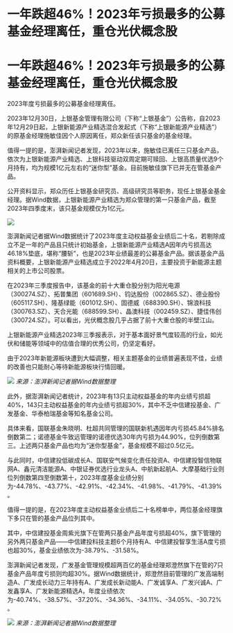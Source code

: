 # 一年跌超46%！2023年亏损最多的公募基金经理离任，重仓光伏概念股

# 一年跌超46%！2023年亏损最多的公募基金经理离任，重仓光伏概念股

2023年度亏损最多的公募基金经理离任。

2023年12月30日，上银基金管理有限公司（下称“上银基金”）公告称，自2023年12月29日起，上银新能源产业精选混合发起式（下称“上银新能源产业精选”）的原基金经理施敏佳因个人原因离任，郑众新任该只基金的基金经理。

值得一提的是，澎湃新闻记者发现，2023年以来，施敏佳已离任三只基金产品，依次为上银新能源产业精选、上银科技驱动双周定期可赎回、上银高质量优选9个月持有，均为规模1亿元左右的“迷你型”基金。目前施敏佳旗下已并无在管基金产品。

公开资料显示，郑众历任上银基金研究员、高级研究员等职务，现任上银基金基金经理。据Wind数据，上银新能源产业精选为郑众管理的第一只基金产品，截至2023年四季度末，该只基金规模仅为1亿元。

![](https://inews.gtimg.com/om_bt/OkNdv1XY1BPzEKN42GwOeqKbnftGh15v0NaMh277IvJwwAA/1000)

澎湃新闻记者据Wind数据统计了2023年度主动权益基金业绩后二十名，若剔除成立不足一年的产品且只统计初始基金，上银新能源产业精选A因年内亏损高达46.18%垫底，堪称“腰斩”，也是2023年业绩最差的公募基金产品。据该基金产品资料概要，上银新能源产业精选成立于2022年4月20日，主要投资于新能源主题相关的上市公司股票。

在2023年三季度报告中，该基金的前十大重仓股分别为阳光电源（300274.SZ）、拓普集团（601689.SH）、钧达股份（002865.SZ）、德业股份（605117.SH）、隆基绿能（601012.SH）、固德威（688390.SH）、锦浪科技（300763.SZ）、天合光能（688599.SH）、晶澳科技（002459.SZ）、捷佳伟创（300724.SZ）。可以看出，光伏概念股几乎占据了前十大重仓股的半壁江山。

上银新能源产业精选2023年三季报表示，对于基本面好景气度较高的行业，如光伏和储能等领域中的估值合理的优秀公司，仍坚定看好。

由于2023年新能源板块遭到大幅调整，相关主题基金的业绩普遍表现不佳，业绩的改善也只能耐心等待新能源板块行情回暖。

![](https://inews.gtimg.com/om_bt/OgK0QaYdhjK9ODyi1MkjCtoa9q4DROdL5VSdDlcLK3o-AAA/1000)
_来源：澎湃新闻记者据Wind数据整理_

此外，据澎湃新闻记者统计，2023年有13只主动权益基金的年内业绩亏损超40%，143只主动权益基金的年内业绩亏损超30%，其中不乏中信建投基金、广发基金、华泰柏瑞基金等知名基金公司。

具体来看，国联基金朱晓明、杜超共同管理的国联新机遇因年内亏损45.84%排名倒数第二；诺德基金牛致远管理的诺德优选30年内亏损为44.90%，位列倒数第三。上述两只基金产品也均为“迷你型基金”，基金规模不超过0.5亿元。

与此同时，中信建投低碳成长A、国联安气候变化责任投资A、中信建投智信物联网A、鑫元清洁能源A、中银证券优选行业龙头A、中航新起航A、大摩基础行业则位列倒数第四至倒数第十，2023年度基金业绩分别为-44.78%、-43.77%、-42.91%、-42.34%、-41.98%、-41.79%、-41.39%。

值得一提的是，在2023年度主动权益基金业绩后二十名榜单中，两位基金经理旗下多只在管的基金产品位列其中。

其中，中信建投基金周紫光旗下在管两只基金产品年度亏损超40%，旗下管理的另外两只基金产品——中信建投科技主题6个月持有A、中信建投智享生活A度亏损也超30%，基金业绩依次为-38.79%、-31.58%。

澎湃新闻记者发现，广发基金管理规模超两百亿的基金经理郑澄然旗下在管的7只基金产品年度亏损则均超30%。据Wind数据统计，郑澄然目前管理的广发高端制造A、广发成长动力三年持有A、广发成长新动能A、广发诚享A、广发兴诚A、广发鑫享A、广发新能源精选A，年度业绩依次为-40.74%、-38.57%、-37.20%、-34.36%、-34.11%、-34.05%、-30.72%。

![](https://inews.gtimg.com/om_bt/OYJTBuHVAdhQ7R8IDgYFgP4GWdsCEqYjpdxjKs1e5pIboAA/1000)
_来源：澎湃新闻记者据Wind数据整理_

